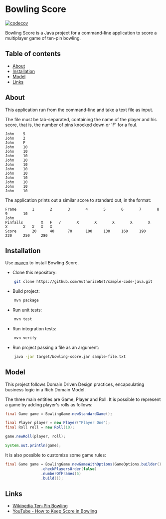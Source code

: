 # Bowling Score

[![codecov](https://codecov.io/gh/claitonmarcilio/bowling-score/branch/master/graph/badge.svg?token=ZCJQUTGMQ5)](https://codecov.io/gh/claitonmarcilio/bowling-score)

Bowling Score is a Java project for a command-line application to score a multiplayer game of ten-pin bowling.

## Table of contents

- [About](#about)
- [Installation](#installation)
- [Model](#model)
- [Links](#links)

## About

This application run from the command-line and take a text file as input.

The file must be tab-separated, containing the name of the player and his score, that is, the number of pins knocked down or 'F' for a foul.

```
John    5
John    2
John    F
John    10
John    10
John    10
John    10
John    10
John    10
John    10
John    10
John    10
John    10 
John    10
```

The application prints out a similar score to standard out, in the format:

```
Frame		1		2		3		4		5		6		7		8		9		10
John
Pinfalls		X	F	/		X		X		X		X		X		X		X	X	X	X
Score		20		40		70		100		130		160		190		220		250		280		
```

## Installation

Use [maven](https://maven.apache.org/) to install Bowling Score.

* Clone this repository:
```sh
    git clone https://github.com/AuthorizeNet/sample-code-java.git
```

* Build project:
```sh
    mvn package
```

* Run unit tests:
```sh
    mvn test
```

* Run integration tests:
```sh
    mvn verify
```

* Run project passing a file as an argument:
```sh
    java -jar target/bowling-score.jar sample-file.txt
```


## Model

This project follows Domain Driven Design practices, encapsulating business logic in a Rich Domain Model.

The three main entities are Game, Player and Roll. It is possible to represent a game by adding player's rolls as follows:

```java
final Game game = BowlingGame.newStandardGame();

final Player player = new Player("Player One");
final Roll roll = new Roll(10);

game.newRoll(player, roll);

System.out.println(game);
```

It is also possible to customize some game rules:
```java
final Game game = BowlingGame.newGameWithOptions(GameOptions.builder()
                .checkPlayersOrder(false)
                .numberOfFrames(5)
                .build());
```

## Links

- [Wikipedia Ten-Pin Bowling](https://en.wikipedia.org/wiki/Ten-pin_bowling)
- [YouTube - How to Keep Score in Bowling](https://www.youtube.com/watch?v=aBe71sD8o8c)